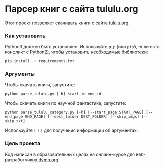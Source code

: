 # Парсер книг с сайта tululu.org

Этот проект позволяет скачивать книги с сайта [tululu.org](https://tululu.org/).

### Как установить

Python3 должен быть установлен. 
Используйте `pip` (или `pip3`, если есть конфликт с Python2), чтобы установить
необходимые библиотеки:
```bash
pip install -r requirements.txt
```

### Аргументы

Чтобы скачать книги, запустите:
```
python parse_tululu.py [-h] start_id end_id
```

Чтобы скачать книги по научной фантастике, запустите:
```
python parse_tululu_category.py [-h] [--start_page START_PAGE] [--end_page END_PAGE] [--dest_folder DEST_FOLDER] [--skip_imgs] [--skip_txt]
```
Используйте `[-h]` для получения информации об аргументах.

### Цель проекта

Код написан в образовательных целях на онлайн-курсе для веб-разработчиков [dvmn.org](https://dvmn.org/).